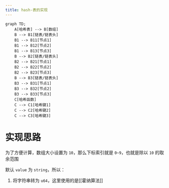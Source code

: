 ```yaml
---
title: hash-表的实现
---
```



```mermaid
graph TD;
    A[哈希表] --> B[数组]
    B --> B1[链表/链表头]
    B1 --> B11[节点1]
    B1 --> B12[节点2]
    B1 --> B13[节点3]
    B --> B2[链表/链表头]
    B2 --> B21[节点1]
    B2 --> B22[节点2]
    B2 --> B23[节点3]
    B --> B3[链表/链表头]
    B3 --> B31[节点1]
    B3 --> B32[节点2]
    B3 --> B33[节点3]
    C[哈希函数]
    C --> C1[哈希键1]
    C --> C2[哈希键2]
    C --> C3[哈希键3]

```

# 实现思路

为了方便计算，数组大小设置为 `10`，那么下标索引就是 `0~9`，也就是除以 `10` 的取余范围

默认 `value` 为 `string`，所以：

1. 将字符串转为 `u64`，这里使用的是[[霍纳算法]]